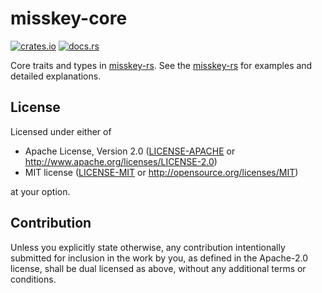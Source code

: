 # misskey-core

[![crates.io](https://img.shields.io/crates/v/misskey-core?style=flat-square)](https://crates.io/crates/misskey-core)
[![docs.rs](https://img.shields.io/badge/docs.rs-misskey--core-blue?style=flat-square)](https://docs.rs/misskey-core)

Core traits and types in [misskey-rs](https://crates.io/crates/misskey).
See the [misskey-rs](https://crates.io/crates/misskey) for examples and detailed explanations.

## License

Licensed under either of

 * Apache License, Version 2.0
    ([LICENSE-APACHE](LICENSE-APACHE) or http://www.apache.org/licenses/LICENSE-2.0)
 * MIT license
		([LICENSE-MIT](LICENSE-MIT) or http://opensource.org/licenses/MIT)

at your option.

## Contribution

Unless you explicitly state otherwise, any contribution intentionally submitted
for inclusion in the work by you, as defined in the Apache-2.0 license, shall be
dual licensed as above, without any additional terms or conditions.
